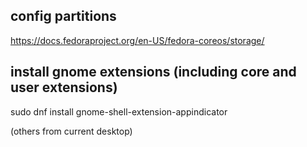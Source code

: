 ## config partitions

https://docs.fedoraproject.org/en-US/fedora-coreos/storage/

## install gnome extensions (including core and user extensions)

sudo dnf install gnome-shell-extension-appindicator

(others from current desktop)
